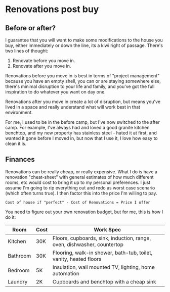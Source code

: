 # Renovations post buy

## Before or after?

I guarantee that you will want to make some modifications to the house you buy, either immediately or down the line, its a kiwi right of passage. There's two lines of thought:

1. Renovate before you move in.
2. Renovate after you move in.

Renovations before you move in is best in terms of "project management" because you have an empty shell, you can or are staying somewhere else, there's minimal disruption to your life and family, and you've got the full inspiration to do whatever you want on day one.&#x20;

Renovations after you move in create a lot of disruption, but means you've lived in a space and really understand what will work best in that environment.

For me, I used to be in the before camp, but I've now switched to the after camp. For example, I've always had and loved a good granite kitchen benchtop, and my new property has stainless steel - hated it at first, and wanted it gone before I moved in, but now that I use it, I love how easy to clean it is.&#x20;

## Finances

Renovations can be really cheap, or really expensive. What I do is have a renovation "cheat-sheet" with general estimates of how much different rooms, etc would cost to bring it up to my personal preferences. I just assume I'm going to rip everything out and redo as worst case scenario (which often turns true). I then factor this into the price I'm willing to pay.

```
Cost of house if "perfect" - Cost of Renovations = Price I offer
```

You need to figure out your own renovation budget, but for me, this is how I do it:

| Room     | Cost | Work Spec                                                               |
| -------- | ---- | ----------------------------------------------------------------------- |
| Kitchen  | 30K  | Floors, cupboards, sink, induction, range, oven, dishwasher, countertop |
| Bathroom | 30K  | Flooring, walk-in shower, bath-tub, toilet, vanity, heated floors       |
| Bedroom  | 5K   | Insulation, wall mounted TV, lighting, home automation                  |
| Laundry  | 2K   | Cupboards and benchtop with a cheap sink                                |

